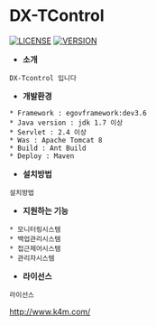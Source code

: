 
# DX-TControl
[![LICENSE](https://img.shields.io/badge/LICENSE-GPL--3.0-orange.svg)](https://github.com/experdb/DX-TControl/blob/master/LICENSE)
[![VERSION](https://img.shields.io/badge/VERSION-v1.0.0-ff69b4.svg)](https://github.com/experdb/DX-TControl/blob/master/VERSION)

* **소개**
```
DX-Tcontrol 입니다
```

* **개발환경**

```
* Framework : egovframework:dev3.6
* Java version : jdk 1.7 이상
* Servlet : 2.4 이상
* Was : Apache Tomcat 8
* Build : Ant Build
* Deploy : Maven

```

* **설치방법**

```
설치방법
```

 * **지원하는 기능**
 
```
* 모니터링시스템
* 백업관리시스템
* 접근제어시스템
* 관리자시스템
```

 * **라이선스**  
```
라이선스
```


<http://www.k4m.com/>
